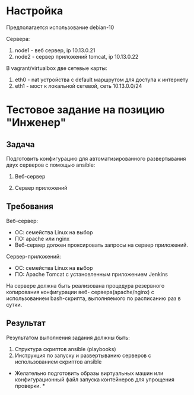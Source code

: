 # Настройка #

Предполагается использование debian-10

Сервера:

1. node1 - веб сервер, ip 10.13.0.21
1. node2 - сервер приложений tomcat, ip 10.13.0.22

В vagrant/virtualbox две сетевые карты:

1. eth0 - nat устройства с default маршрутом для доступа к интернету
1. eth1 - мост к локальной сетевой, сеть 10.13.0.0/24




# Тестовое задание на позицию "Инженер" #

## Задача ##
Подготовить конфигурацию для автоматизированного развертывания двух серверов 
с помощью ansible:

1. Веб-сервер

1. Сервер приложений


## Требования ##

Веб-сервер: 

  * ОС: семейства Linux на выбор
  * ПО: apache или nginx
  * Веб-сервер должен проксировать запросы на сервер приложений.


Сервер-приложений:

  * ОС: семейства Linux на выбор
  * ПО: Apache Tomcat с установленным приложением Jenkins

На сервере должна быть реализована процедура резервного копирования конфигурации веб-
сервера(apache/nginx) с использованием bash-скрипта, выполняемого по расписанию раз в сутки.


## Результат ##

Результатом выполнения задания должны быть:

1. Структура скриптов ansible (playbooks)
1. Инструкция по запуску и развертыванию серверов с использованием скриптов ansible

* Желательно подготовить образы виртуальных машин или конфигурационный файл запуска
контейнеров для упрощения проверки. *
